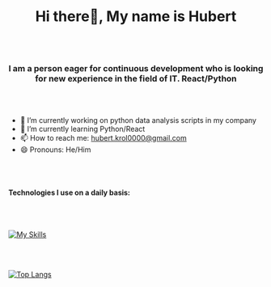 <h1 align="center">
Hi there👋, My name is Hubert
</h1>

<br></br>

<h3 align="center">
I am a person eager for continuous development who is looking for new experience in the field of IT. React/Python
</h3>

<br></br>

- 🔭 I’m currently working on python data analysis scripts in my company
- 🌱 I’m currently learning Python/React
- 📫 How to reach me: hubert.krol0000@gmail.com
- 😄 Pronouns: He/Him
  
<br></br>
<h4>
Technologies I use on a daily basis:
</h4>
<br></br>

[![My Skills](https://skillicons.dev/icons?i=react,js,html,css,firebase,php,py,tensorflow,pytorch)](https://skillicons.dev)

<br></br>

[![Top Langs](https://github-readme-stats.vercel.app/api/top-langs/?username=Krol9x&layout=compact&theme=dark)](https://github.com/anuraghazra/github-readme-stats)

<br></br>
